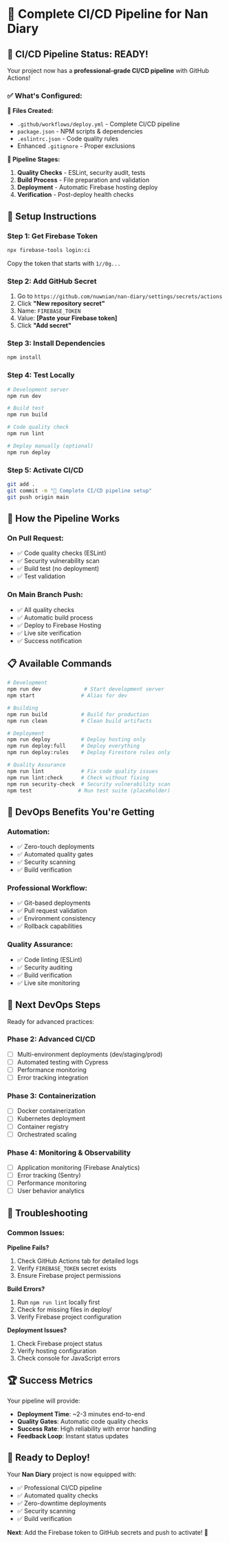 # 🚀 Complete CI/CD Pipeline for Nan Diary

## 🎯 **CI/CD Pipeline Status: READY!**

Your project now has a **professional-grade CI/CD pipeline** with GitHub Actions!

### ✅ **What's Configured:**

**📁 Files Created:**
- `.github/workflows/deploy.yml` - Complete CI/CD pipeline
- `package.json` - NPM scripts & dependencies
- `.eslintrc.json` - Code quality rules
- Enhanced `.gitignore` - Proper exclusions

**🔄 Pipeline Stages:**
1. **Quality Checks** - ESLint, security audit, tests
2. **Build Process** - File preparation and validation  
3. **Deployment** - Automatic Firebase hosting deploy
4. **Verification** - Post-deploy health checks

## 🔧 **Setup Instructions**

### **Step 1: Get Firebase Token**
```bash
npx firebase-tools login:ci
```
Copy the token that starts with `1//0g...`

### **Step 2: Add GitHub Secret**
1. Go to `https://github.com/nuwnian/nan-diary/settings/secrets/actions`
2. Click **"New repository secret"**
3. Name: `FIREBASE_TOKEN`
4. Value: **[Paste your Firebase token]**
5. Click **"Add secret"**

### **Step 3: Install Dependencies**
```bash
npm install
```

### **Step 4: Test Locally**
```bash
# Development server
npm run dev

# Build test
npm run build

# Code quality check
npm run lint

# Deploy manually (optional)
npm run deploy
```

### **Step 5: Activate CI/CD**
```bash
git add .
git commit -m "🚀 Complete CI/CD pipeline setup"
git push origin main
```

## 🚦 **How the Pipeline Works**

### **On Pull Request:**
- ✅ Code quality checks (ESLint)
- ✅ Security vulnerability scan  
- ✅ Build test (no deployment)
- ✅ Test validation

### **On Main Branch Push:**
- ✅ All quality checks
- ✅ Automatic build process
- ✅ Deploy to Firebase Hosting
- ✅ Live site verification
- ✅ Success notification

## 📋 **Available Commands**

```bash
# Development
npm run dev              # Start development server
npm start               # Alias for dev

# Building  
npm run build           # Build for production
npm run clean           # Clean build artifacts

# Deployment
npm run deploy          # Deploy hosting only
npm run deploy:full     # Deploy everything
npm run deploy:rules    # Deploy Firestore rules only

# Quality Assurance
npm run lint            # Fix code quality issues
npm run lint:check      # Check without fixing
npm run security-check  # Security vulnerability scan
npm test               # Run test suite (placeholder)
```

## 🎯 **DevOps Benefits You're Getting**

### **Automation:**
- ✅ Zero-touch deployments
- ✅ Automated quality gates
- ✅ Security scanning
- ✅ Build verification

### **Professional Workflow:**
- ✅ Git-based deployments
- ✅ Pull request validation
- ✅ Environment consistency
- ✅ Rollback capabilities

### **Quality Assurance:**
- ✅ Code linting (ESLint)
- ✅ Security auditing
- ✅ Build verification
- ✅ Live site monitoring

## 🔮 **Next DevOps Steps**

Ready for advanced practices:

### **Phase 2: Advanced CI/CD**
- [ ] Multi-environment deployments (dev/staging/prod)
- [ ] Automated testing with Cypress
- [ ] Performance monitoring
- [ ] Error tracking integration

### **Phase 3: Containerization**
- [ ] Docker containerization
- [ ] Kubernetes deployment
- [ ] Container registry
- [ ] Orchestrated scaling

### **Phase 4: Monitoring & Observability**
- [ ] Application monitoring (Firebase Analytics)
- [ ] Error tracking (Sentry)
- [ ] Performance monitoring
- [ ] User behavior analytics

## 🚨 **Troubleshooting**

### **Common Issues:**

**Pipeline Fails?**
1. Check GitHub Actions tab for detailed logs
2. Verify `FIREBASE_TOKEN` secret exists
3. Ensure Firebase project permissions

**Build Errors?**
1. Run `npm run lint` locally first
2. Check for missing files in deploy/
3. Verify Firebase project configuration

**Deployment Issues?**
1. Check Firebase project status
2. Verify hosting configuration
3. Check console for JavaScript errors

## 🏆 **Success Metrics**

Your pipeline will provide:
- **Deployment Time**: ~2-3 minutes end-to-end
- **Quality Gates**: Automatic code quality checks
- **Success Rate**: High reliability with error handling
- **Feedback Loop**: Instant status updates

## 🎉 **Ready to Deploy!**

Your **Nan Diary** project is now equipped with:
- ✅ Professional CI/CD pipeline
- ✅ Automated quality checks  
- ✅ Zero-downtime deployments
- ✅ Security scanning
- ✅ Build verification

**Next**: Add the Firebase token to GitHub secrets and push to activate! 🚀